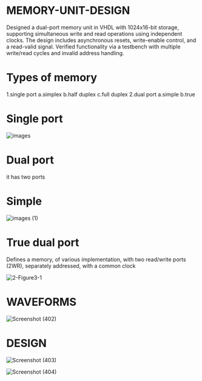 # MEMORY-UNIT-DESIGN
Designed a dual-port memory unit in VHDL with 1024x16-bit storage, supporting simultaneous write and read operations using independent clocks. The design includes asynchronous resets, write-enable control, and a read-valid signal. Verified functionality via a testbench with multiple write/read cycles and invalid address handling.

# Types of memory
1.single port 
  a.simplex
  b.half duplex
  c.full duplex
2.dual port
  a.simple
  b.true
# Single port 
  ![images](https://github.com/user-attachments/assets/42fc6a6e-bcfa-4c2f-ae21-61365927c825)

# Dual port
it has two ports
# Simple

![images (1)](https://github.com/user-attachments/assets/2e20c7fe-6b25-4fbc-aabc-c7a2b1248565)

# True dual port
Defines a memory, of various implementation, with two read/write ports (2WR), separately addressed, with a common clock

![2-Figure3-1](https://github.com/user-attachments/assets/e9fd7f60-fef3-4961-826c-c7ab329d88c9)

# WAVEFORMS
![Screenshot (402)](https://github.com/user-attachments/assets/c6f106cd-9237-44b4-a410-57b8a78ae631)
# DESIGN
![Screenshot (403)](https://github.com/user-attachments/assets/482a01cd-4794-4423-9c0d-d5a87dee6b14)

![Screenshot (404)](https://github.com/user-attachments/assets/33ae4c95-2e3d-43e6-b84e-ae769229bfd2)
